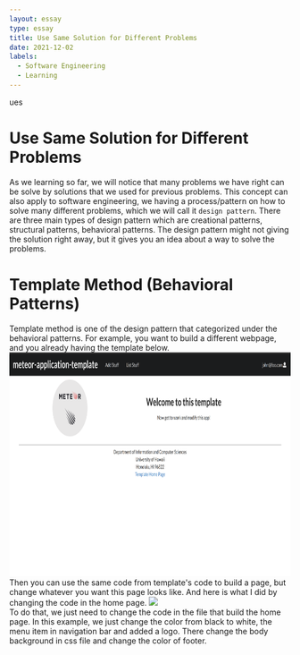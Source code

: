```yaml
---
layout: essay
type: essay
title: Use Same Solution for Different Problems
date: 2021-12-02
labels:
  - Software Engineering
  - Learning
---
```

ues
# Use Same Solution for Different Problems
As we learning so far, we will notice that many problems we have right can be solve by solutions that we used for previous problems. This concept can also apply to software engineering, we having a process/pattern on how to solve many different problems, which we will call it ```design pattern```. There are three main types of design pattern which are creational patterns, structural patterns, behavioral patterns. The design pattern might not giving the solution right away, but it gives you an idea about a way to solve the problems.

# Template Method (Behavioral Patterns)
Template method is one of the design pattern that categorized under the behavioral patterns. For example, you want to build a different webpage, and you already having the template below. 
<img src="/images/template.png"  height="400" /> <br/> 
Then you can use the same code from template's code to build a page, but change whatever you want this page looks like. And here is what I did by changing the code in the home page. 
<img src="/images/uhmclub.png"  height="400" /> <br/> 
To do that, we just need to change the code in the file that build the home page. In this example, we just change the color from black to white, the menu item in navigation bar and added a logo. There change the body background in css file and change the color of footer.
